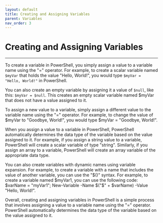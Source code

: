 ```yaml
---
layout: default
title: Creating and Assigning Variables
parent: Variables
nav_order: 3
---
```


# Creating and Assigning Variables

---

To create a variable in PowerShell, you simply assign a value to a variable name using the "=" operator. For example, to create a scalar variable named `$myVar` that holds the value "Hello, World!", you would type `$myVar = "Hello, World!"` in PowerShell.

You can also create an empty variable by assigning it a value of `$null`, like this: `$myVar = $null`. This creates an empty scalar variable named $myVar that does not have a value assigned to it.

To assign a new value to a variable, simply assign a different value to the variable name using the "=" operator. For example, to change the value of $myVar to "Goodbye, World!", you would type $myVar = "Goodbye, World!".

When you assign a value to a variable in PowerShell, PowerShell automatically determines the data type of the variable based on the value assigned to it. For example, if you assign a string value to a variable, PowerShell will create a scalar variable of type "string". Similarly, if you assign an array to a variable, PowerShell will create an array variable of the appropriate data type.

You can also create variables with dynamic names using variable expansion. For example, to create a variable with a name that includes the value of another variable, you can use the "$()" syntax. For example, to create a variable named $myVar1, you can use the following code: $varName = "myVar1"; New-Variable -Name $("$" + $varName) -Value "Hello, World!".

Overall, creating and assigning variables in PowerShell is a simple process that involves assigning a value to a variable name using the "=" operator. PowerShell automatically determines the data type of the variable based on the value assigned to it.